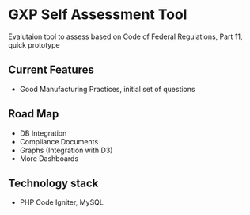 # GXP Self Assessment Tool

Evalutaion tool to assess based on Code of Federal Regulations, Part 11, quick prototype

## Current Features

- Good Manufacturing Practices, initial set of questions

## Road Map

- DB Integration
- Compliance Documents
- Graphs (Integration with D3)
- More Dashboards

## Technology stack
- PHP Code Igniter, MySQL